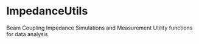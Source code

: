 # ImpedanceUtils
Beam Coupling Impedance Simulations and Measurement Utility functions for data analysis
